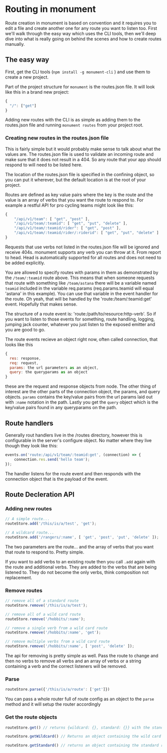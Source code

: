 # Routing in monument

Route creation in monument is based on convention and it requires you to edit a file and create another one for any route you want to listen too. First we'll walk through the easy way which uses the CLI tools, then we'll deep dive into what is really going on behind the scenes and how to create routes manually.

## The easy way

First, get the CLI tools (`npm install -g monument-cli` ) and use them to create a new project.

Part of the project structure for `monument` is the routes.json file. It will look like this in a brand new project:
```js
{
  "/": ["get"]
}
```

Adding new routes with the CLI is as simple as adding them to the routes.json file and running `monument routes` from your project root.

### Creating new routes in the routes.json file

This is fairly simple but it would probably make sense to talk about what the values are. The routes.json file is used to validate an incoming route and make sure that it does not result in a 404. So any route that your app should respond to will need to be listed here.

The location of the routes.json file is specified in the confining object, so you can put it wherever, but the default location is at the root of your project.

Routes are defined as key value pairs where the key is the route and the value is an array of verbs that you want the route to respond to. For example a restful API for pro cycling teams might look like this:
```js
{
    "/api/v1/team": [ "get", "post" ],
    "/api/v1/team/:teamid": [ "get", "put", "delete" ],
    "/api/v1/team/:teamid/rider": [ "get", "post" ],
    "/api/v1/team/:teamid/rider/:riderid": [ "get", "put", "delete" ]
}
```

Requests that use verbs not listed in the routes.json file will be ignored and receive 404s. monument supports any verb you can throw at it. From report to head. Head is automatically supported for all routes and does not need to be added explicitly.

You are allowed to specify routes with params in them as demonstrated by the `/team/:teamid` route above. This means that when someone requests that route with something like `/team/astana` there will be a variable named `teamid` included in the variable req.params (req.params.teamid will equal 'astana' in this example). You can use that variable in the event handler for the route. Oh yeah, that will be handled by the 'route:/team/:teamid:get' event. Hopefully that makes sense.

The structure of a route event is: 'route:/path/to/resource:http-verb'. So if you want to listen to those events for something, route handling, logging, jumping jack counter, whatever you just listen to the exposed emitter and you are good to go.

The route events recieve an object right now, often called connection, that looks like this

```js
{
  res: response,
  req: request,
  params: the url parameters as an object,
  query: the queryparams as an object
}
```

these are the request and response objects from node. The other thing of interest are the other parts of the connection object, the params, and query objects. `params` contains the key/value pairs from the url params laid out with `:name` notation in the path. Lastly you get the `query` object which is the key/value pairs found in any queryparams on the path.

## Route handlers

Generally rout handlers live in the /routes directory, however this is configurable in the server's configure object. No matter where they live though they look like this:

```js
events.on('route:/api/v1/team/:teamid:get', (connection) => {
    connection.res.send('hello team');
});
```

The handler listens for the route event and then responds with the connection object that is the payload of the event.

## Route Decleration API

### Adding new routes

```js
// A simple route...
routeStore.add('/this/is/a/test', 'get');

// A wildcard route...
routeStore.add('/rangers/:name', [ 'get', 'post', 'put', 'delete' ]);
```

The two parameters are the route... and the array of verbs that you want that route to respond to. Pretty simple.

If you want to add verbs to an existing route then you call `.add` again with the route and additional verbs. They are added to the verbs that are being listened to. They do not become the only verbs, think composition not replacement.

### Remove routes

```js
// remove all of a standard route
routeStore.remove('/this/is/a/test');

// remove all of a wild card route
routeStore.remove('/hobbits/:name');

// remove a single verb from a wild card route
routeStore.remove('/hobbits/:name', 'get');

// remove multiple verbs from a wild card route
routeStore.remove('/hobbits/:name', [ 'post', 'delete' ]);

```

The api for removing is pretty simple as well. Pass the route to change and then no verbs to remove all verbs and an array of verbs or a string containing a verb and the correct listeners will be removed.

### Parse

```js
routeStore.parse({'/this/is/a/route': ['get']})
```

You can pass a whole router full of route config as an object to the `parse` method and it will setup the router accordingly


### Get the route objects

```js
routeStore.get() // returns {wildcard: {}, standard: {}} with the standard and wildcard route objects populated

routeStore.getWildcard() // Returns an object containing the wild card routes and their meta information

routeStore.getStandard() // returns an object containing the standard routes and their meta information
```

